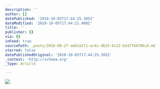 ```yaml
---
description: ''
author: []
datePublished: '2018-10-05T17:44:25.385Z'
dateModified: '2018-10-05T17:44:21.480Z'
title: ''
publisher: {}
via: {}
inFeed: true
sourcePath: _posts/2018-09-27-add1e271-ec4c-4b25-bc22-b247764786cd.md
starred: false
datePublishedOriginal: '2018-10-05T17:44:25.385Z'
_context: 'http://schema.org'
_type: Article

---
```

![](https://the-grid-user-content.s3-us-west-2.amazonaws.com/0d7c1fa8-b2eb-4494-82e3-f67b983b4594.jpg)